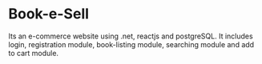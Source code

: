 # Book-e-Sell
Its an e-commerce website using .net, reactjs and  postgreSQL. It includes login, registration module, book-listing module, searching module and add to cart module.
